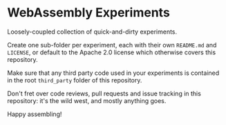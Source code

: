 # WebAssembly Experiments

Loosely-coupled collection of quick-and-dirty experiments.

Create one sub-folder per experiment, each with their own `README.md` and
`LICENSE`, or default to the Apache 2.0 license which otherwise covers this
repository.

Make sure that any third party code used in your experiments is contained in the
root `third_party` folder of this repository.

Don't fret over code reviews, pull requests and issue tracking in this
repository: it's the wild west, and mostly anything goes.

Happy assembling!
